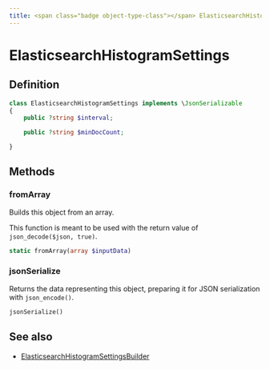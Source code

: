```yaml
---
title: <span class="badge object-type-class"></span> ElasticsearchHistogramSettings
---
```

# <span class="badge object-type-class"></span> ElasticsearchHistogramSettings

## Definition

```php
class ElasticsearchHistogramSettings implements \JsonSerializable
{
    public ?string $interval;

    public ?string $minDocCount;

}
```
## Methods

### <span class="badge object-method"></span> fromArray

Builds this object from an array.

This function is meant to be used with the return value of `json_decode($json, true)`.

```php
static fromArray(array $inputData)
```

### <span class="badge object-method"></span> jsonSerialize

Returns the data representing this object, preparing it for JSON serialization with `json_encode()`.

```php
jsonSerialize()
```

## See also

 * <span class="badge builder"></span> [ElasticsearchHistogramSettingsBuilder](./builder-ElasticsearchHistogramSettingsBuilder.md)
